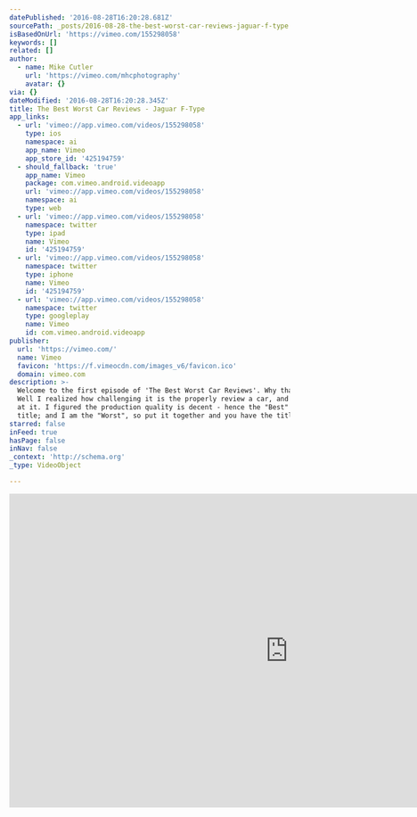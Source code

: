 ```yaml
---
datePublished: '2016-08-28T16:20:28.681Z'
sourcePath: _posts/2016-08-28-the-best-worst-car-reviews-jaguar-f-type.md
isBasedOnUrl: 'https://vimeo.com/155298058'
keywords: []
related: []
author:
  - name: Mike Cutler
    url: 'https://vimeo.com/mhcphotography'
    avatar: {}
via: {}
dateModified: '2016-08-28T16:20:28.345Z'
title: The Best Worst Car Reviews - Jaguar F-Type
app_links:
  - url: 'vimeo://app.vimeo.com/videos/155298058'
    type: ios
    namespace: ai
    app_name: Vimeo
    app_store_id: '425194759'
  - should_fallback: 'true'
    app_name: Vimeo
    package: com.vimeo.android.videoapp
    url: 'vimeo://app.vimeo.com/videos/155298058'
    namespace: ai
    type: web
  - url: 'vimeo://app.vimeo.com/videos/155298058'
    namespace: twitter
    type: ipad
    name: Vimeo
    id: '425194759'
  - url: 'vimeo://app.vimeo.com/videos/155298058'
    namespace: twitter
    type: iphone
    name: Vimeo
    id: '425194759'
  - url: 'vimeo://app.vimeo.com/videos/155298058'
    namespace: twitter
    type: googleplay
    name: Vimeo
    id: com.vimeo.android.videoapp
publisher:
  url: 'https://vimeo.com/'
  name: Vimeo
  favicon: 'https://f.vimeocdn.com/images_v6/favicon.ico'
  domain: vimeo.com
description: >-
  Welcome to the first episode of 'The Best Worst Car Reviews'. Why that name?
  Well I realized how challenging it is the properly review a car, and be good
  at it. I figured the production quality is decent - hence the "Best" in the
  title; and I am the "Worst", so put it together and you have the title!
starred: false
inFeed: true
hasPage: false
inNav: false
_context: 'http://schema.org'
_type: VideoObject

---
```

<iframe src="https://cdn.embedly.com/widgets/media.html?src=https%3A%2F%2Fplayer.vimeo.com%2Fvideo%2F155298058&amp;url=https%3A%2F%2Fvimeo.com%2F155298058&amp;image=https%3A%2F%2Fi.vimeocdn.com%2Fvideo%2F556022443_1280.jpg&amp;key=b7d04c9b404c499eba89ee7072e1c4f7&amp;type=text%2Fhtml&amp;schema=vimeo" width="1000" height="563" scrolling="no" frameborder="0" allowfullscreen="" style=""></iframe>